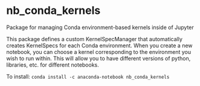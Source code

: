 # nb_conda_kernels
Package for managing Conda environment-based kernels inside of Jupyter

This package defines a custom KernelSpecManager that automatically
creates KernelSpecs for each Conda environment. When you create a new
notebook, you can choose a kernel corresponding to the environment
you wish to run within. This will allow you to have different versions
of python, libraries, etc. for different notebooks.

To install: `conda install -c anaconda-notebook nb_conda_kernels`


